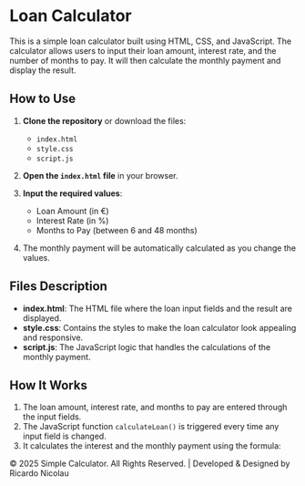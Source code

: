 # Loan Calculator

This is a simple loan calculator built using HTML, CSS, and JavaScript. The calculator allows users to input their loan amount, interest rate, and the number of months to pay. It will then calculate the monthly payment and display the result.

## How to Use

1. **Clone the repository** or download the files:

   - `index.html`
   - `style.css`
   - `script.js`

2. **Open the `index.html` file** in your browser.

3. **Input the required values**:

   - Loan Amount (in €)
   - Interest Rate (in %)
   - Months to Pay (between 6 and 48 months)

4. The monthly payment will be automatically calculated as you change the values.

## Files Description

- **index.html**: The HTML file where the loan input fields and the result are displayed.
- **style.css**: Contains the styles to make the loan calculator look appealing and responsive.
- **script.js**: The JavaScript logic that handles the calculations of the monthly payment.

## How It Works

1. The loan amount, interest rate, and months to pay are entered through the input fields.
2. The JavaScript function `calculateLoan()` is triggered every time any input field is changed.
3. It calculates the interest and the monthly payment using the formula:

© 2025 Simple Calculator. All Rights Reserved. | Developed & Designed by Ricardo Nicolau
